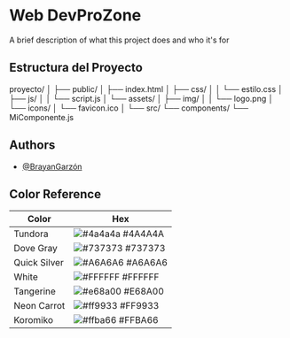 
# Web DevProZone

A brief description of what this project does and who it's for

## Estructura del Proyecto

proyecto/
│
├── public/
│ ├── index.html
│ ├── css/
│ │ └── estilo.css
│ ├── js/
│ │ └── script.js
│ └── assets/
│ ├── img/
│ │ └── logo.png
│ └── icons/
│ └── favicon.ico
│
└── src/
└── components/
└── MiComponente.js




## Authors

- [@BrayanGarzón](https://github.com/BrayanGarzon)



## Color Reference

| Color             | Hex                                                                |
| ----------------- | ------------------------------------------------------------------ |
| Tundora | ![#4a4a4a](https://via.placeholder.com/50/4a4a4a?text=+) #4A4A4A |
| Dove Gray | ![#737373](https://via.placeholder.com/50/737373?text=+) #737373 |
| Quick Silver | ![#A6A6A6](https://via.placeholder.com/50/A6A6A6?text=+) #A6A6A6 |
| White | ![#FFFFFF](https://via.placeholder.com/50/FFFFFF?text=+) #FFFFFF |
| Tangerine | ![#e68a00](https://via.placeholder.com/50/e68a00?text=+) #E68A00 |
| Neon Carrot | ![#ff9933](https://via.placeholder.com/50/ff9933?text=+) #FF9933 |
| Koromiko | ![#ffba66](https://via.placeholder.com/50/ffba66?text=+) #FFBA66 |

